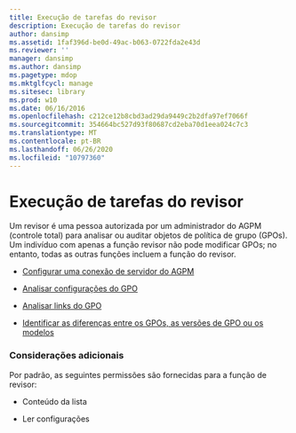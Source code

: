 ```yaml
---
title: Execução de tarefas do revisor
description: Execução de tarefas do revisor
author: dansimp
ms.assetid: 1faf396d-be0d-49ac-b063-0722fda2e43d
ms.reviewer: ''
manager: dansimp
ms.author: dansimp
ms.pagetype: mdop
ms.mktglfcycl: manage
ms.sitesec: library
ms.prod: w10
ms.date: 06/16/2016
ms.openlocfilehash: c212ce12b8cbd3ad29da9449c2b2dfa97ef7066f
ms.sourcegitcommit: 354664bc527d93f80687cd2eba70d1eea024c7c3
ms.translationtype: MT
ms.contentlocale: pt-BR
ms.lasthandoff: 06/26/2020
ms.locfileid: "10797360"
---
```

# Execução de tarefas do revisor


Um revisor é uma pessoa autorizada por um administrador do AGPM (controle total) para analisar ou auditar objetos de política de grupo (GPOs). Um indivíduo com apenas a função revisor não pode modificar GPOs; no entanto, todas as outras funções incluem a função do revisor.

-   [Configurar uma conexão de servidor do AGPM](configure-an-agpm-server-connection-reviewer-agpm30ops.md)

-   [Analisar configurações do GPO](review-gpo-settings-agpm30ops.md)

-   [Analisar links do GPO](review-gpo-links-agpm30ops.md)

-   [Identificar as diferenças entre os GPOs, as versões de GPO ou os modelos](identify-differences-between-gpos-gpo-versions-or-templates-agpm30ops.md)

### Considerações adicionais

Por padrão, as seguintes permissões são fornecidas para a função de revisor:

-   Conteúdo da lista

-   Ler configurações

 

 





